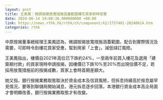 ```yaml
---
layout: post
title: 王美鳳：微調按揭放寬措施涵蓋範圍樓花買家即時受惠
date: 2024-06-14 19:09:26.000000000 +08:00
link: https://news.rthk.hk/rthk/ch/component/k2/1757481-20240614.htm
categories: rthk
---
```


中原按揭董事總經理王美鳳認為，微調按揭放寬措施涵蓋範圍，配合到實際情況及需要，可即時令到樓花買家受惠，幫到用家「上會」，減低撻訂風險。

王美鳳指出，樓價自2021年高位已下跌約24%，一至兩年前買入樓花及選用「建築期付款」的買家現時申請按揭，因樓價已下跌10%至20%而出現估價不足，若採用放寬措施前的按揭成數，買家上會時首期差額大。

她又指，銀行按揭業務取態取決於資金成本及信貸風險，但拆息持續高於按息屬罕見情況，要等到聯儲局開始減息，港元拆息逐步回落，本港銀行資金成本高企局面才會明顯改善，銀行按揭業務取態才有改變。
